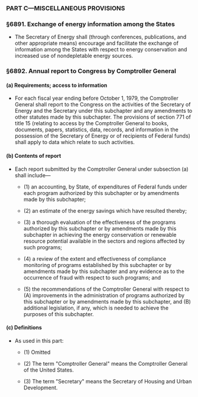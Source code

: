 ### PART C—MISCELLANEOUS PROVISIONS

### §6891. Exchange of energy information among the States
* The Secretary of Energy shall (through conferences, publications, and other appropriate means) encourage and facilitate the exchange of information among the States with respect to energy conservation and increased use of nondepletable energy sources.

### §6892. Annual report to Congress by Comptroller General
#### (a) Requirements; access to information
* For each fiscal year ending before October 1, 1979, the Comptroller General shall report to the Congress on the activities of the Secretary of Energy and the Secretary under this subchapter and any amendments to other statutes made by this subchapter. The provisions of section 771 of title 15 (relating to access by the Comptroller General to books, documents, papers, statistics, data, records, and information in the possession of the Secretary of Energy or of recipients of Federal funds) shall apply to data which relate to such activities.

#### (b) Contents of report
* Each report submitted by the Comptroller General under subsection (a) shall include—

  * (1) an accounting, by State, of expenditures of Federal funds under each program authorized by this subchapter or by amendments made by this subchapter;

  * (2) an estimate of the energy savings which have resulted thereby;

  * (3) a thorough evaluation of the effectiveness of the programs authorized by this subchapter or by amendments made by this subchapter in achieving the energy conservation or renewable resource potential available in the sectors and regions affected by such programs;

  * (4) a review of the extent and effectiveness of compliance monitoring of programs established by this subchapter or by amendments made by this subchapter and any evidence as to the occurrence of fraud with respect to such programs; and

  * (5) the recommendations of the Comptroller General with respect to (A) improvements in the administration of programs authorized by this subchapter or by amendments made by this subchapter, and (B) additional legislation, if any, which is needed to achieve the purposes of this subchapter.

#### (c) Definitions
* As used in this part:

  * (1) Omitted

  * (2) The term "Comptroller General" means the Comptroller General of the United States.

  * (3) The term "Secretary" means the Secretary of Housing and Urban Development.